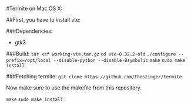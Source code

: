 #Termite on Mac OS X:

##First, you have to install vte:

###Dependencies:
- gtk3

###Build:
`tar xzf working-vte.tar.gz`
`cd vte-0.32.2-old`
`./configure --prefix=/opt/local --disable-python --disable-Bsymbolic`
`make`
`sudo make install`


###Fetching termite:
`git clone https://github.com/thestinger/termite`

Now make sure to use the makefile from this repository.

`make`
`sudo make install`
